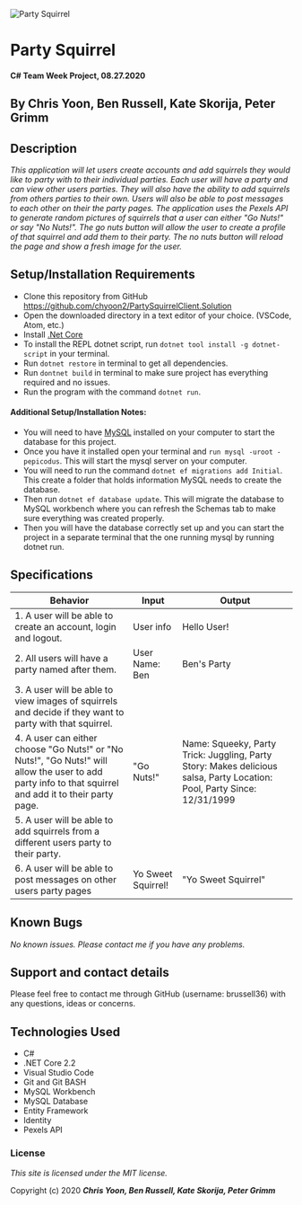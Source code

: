 ![Party Squirrel](https://media.discordapp.net/attachments/746547229824909342/748277551692251291/default_squirrel.jpg)
# Party Squirrel

#### C# Team Week Project, 08.27.2020

## By Chris Yoon, Ben Russell, Kate Skorija, Peter Grimm

## Description

_This application will let users create accounts and add squirrels they would like to party with to their individual parties. Each user will have a party and can view other users parties. They will also have the ability to add squirrels from others parties to their own. Users will also be able to post messages to each other on their the party pages. The application uses the Pexels API to generate random pictures of squirrels that a user can either "Go Nuts!" or say "No Nuts!". The go nuts button will allow the user to create a profile of that squirrel and add them to their party. The no nuts button will reload the page and show a fresh image for the user._

## Setup/Installation Requirements

* Clone this repository from GitHub https://github.com/chyoon2/PartySquirrelClient.Solution
* Open the downloaded directory in a text editor of your choice. (VSCode, Atom, etc.)
* Install [.Net Core](https://dotnet.microsoft.com/download/dotnet-core/2.2) 
* To install the REPL dotnet script, run `dotnet tool install -g dotnet-script` in your terminal.
* Run `dotnet restore` in terminal to get all dependencies.
* Run `dontnet build` in terminal to make sure project has everything required and no issues.
* Run the program with the command `dotnet run`.

#### Additional Setup/Installation Notes:

* You will need to have [MySQL](https://www.mysql.com/) installed on your computer to start the database for this project. 
* Once you have it installed open your terminal and `run mysql -uroot -pepicodus`. This will start the mysql server on your computer. 
* You will need to run the command `dotnet ef migrations add Initial`. This create a folder that holds information MySQL needs to create the database.
* Then run `dotnet ef database update`. This will migrate the database to MySQL workbench where you can refresh the Schemas tab to make sure everything was created properly.
* Then you will have the database correctly set up and you can start the project in a separate terminal that the one running mysql by running dotnet run.

## Specifications

| Behavior | Input | Output |
| -------- | ----- | ------ |
| 1. A user will be able to create an account, login and logout. | User info | Hello User! |
| 2. All users will have a party named after them. | User Name: Ben | Ben's Party |
| 3. A user will be able to view images of squirrels and decide if they want to party with that squirrel. |  |  |
| 4. A user can either choose "Go Nuts!" or "No Nuts!", "Go Nuts!" will allow the user to add party info to that squirrel and add it to their party page. | "Go Nuts!" | Name: Squeeky, Party Trick: Juggling, Party Story: Makes delicious salsa, Party Location: Pool, Party Since: 12/31/1999 |
| 5. A user will be able to add squirrels from a different users party to their party. | | |
| 6. A user will be able to post messages on other users party pages| Yo Sweet Squirrel! | "Yo Sweet Squirrel" |

## Known Bugs

_No known issues. Please contact me if you have any problems._


## Support and contact details

Please feel free to contact me through GitHub (username: brussell36) with any questions, ideas or concerns.  

## Technologies Used

* C#
* .NET Core 2.2
* Visual Studio Code 
* Git and Git BASH 
* MySQL Workbench
* MySQL Database
* Entity Framework
* Identity
* Pexels API

### License

*This site is licensed under the MIT license.*

Copyright (c) 2020 **_Chris Yoon, Ben Russell, Kate Skorija, Peter Grimm_**